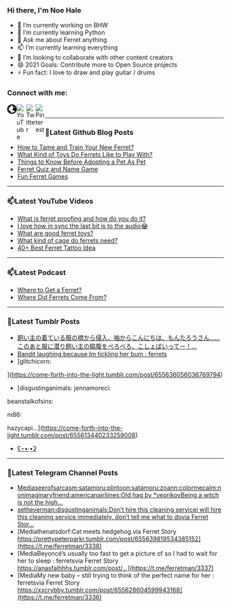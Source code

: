 ### Hi there, I'm Noe Hale

- 🔭 I’m currently working on BHW
- 🌱 I’m currently learning Python
- 💬 Ask me about Ferret anything
- 📫 I’m currently learning everything
- 🔭 I’m looking to collaborate with other content creators
- 😄 2021 Goals: Contribute more to Open Source projects
- ⚡ Fun fact: I love to draw and play guitar / drums

### Connect with me:

[<img align="left" alt="ferretvoice.com" width="22px" src="https://raw.githubusercontent.com/iconic/open-iconic/master/svg/globe.svg" />](https://ferretvoice.com)
[<img align="left" alt="YouTube" width="22px" src="https://cdn.jsdelivr.net/npm/simple-icons@v3/icons/youtube.svg" />](https://www.youtube.com/channel/UCk665XTfaMLVwFVWUmgnDiw)
[<img align="left" alt="Twitter" width="22px" src="https://cdn.jsdelivr.net/npm/simple-icons@v3/icons/twitter.svg" />](https://twitter.com/voiceferret)
[<img align="left" alt="Pinterest" width="22px" src="https://cdn.jsdelivr.net/npm/simple-icons@v3/icons/pinterest.svg" />](https://www.pinterest.com/voiceferret/)

<br />

---
### 🔭Latest Github Blog Posts
<!-- GITHUB:START -->
- [How to Tame and Train Your New Ferret?](http://noehale.github.io/how-to-tame-and-train-your-new-ferret/)
- [What Kind of Toys Do Ferrets Like to Play With?](http://noehale.github.io/what-kind-of-toys-do-ferrets-like-to-play-with/)
- [Things to Know Before Adopting a Pet As Pet](http://noehale.github.io/things-to-know-before-adopting-a-pet-as-pet/)
- [Ferret Quiz and Name Game](http://noehale.github.io/ferret-quiz/)
- [Fun Ferret Games](http://noehale.github.io/fun-ferret-games/)
<!-- GITHUB:END -->
---
### 📫Latest YouTube Videos

<!-- YOUTUBE:START -->
- [What is ferret proofing and how do you do it?](https://www.youtube.com/watch?v=81Syh_DJBQQ)
- [I love how in sync the last bit is to the audio😂](https://www.youtube.com/watch?v=WHBeGHwSlGY)
- [What are good ferret toys?](https://www.youtube.com/watch?v=tPxRilBzc0s)
- [What kind of cage do ferrets need?](https://www.youtube.com/watch?v=xzz6hC3sR5A)
- [40+ Best Ferret Tattoo Idea](https://www.youtube.com/watch?v=KIKqduR6Xcs)
<!-- YOUTUBE:END -->

---
### 📫Latest Podcast

<!-- PODCAST:START -->
- [Where to Get a Ferret?](https://anchor.fm/ferretvoice/episodes/Where-to-Get-a-Ferret-erurfu)
- [Where Did Ferrets Come From?](https://anchor.fm/ferretvoice/episodes/Where-Did-Ferrets-Come-From-eruq8g)
<!-- PODCAST:END -->
---
### 📝Latest Tumblr Posts

<!-- TUMBLR:START -->
- [飼い主の着ている服の襟から侵入、袖からこんにちは、もんたろうさん……このあと服に潜り飼い主の脇腹をぺろぺろ、こしょばいってー！...](https://come-forth-into-the-light.tumblr.com/post/655703985243701248)
- [Bandit laughing because Im tickling her bum : ferrets](https://come-forth-into-the-light.tumblr.com/post/655681355256070144)
- [glitchicorn:

](https://come-forth-into-the-light.tumblr.com/post/655636056036769794)
- [disgustinganimals:
jennamoreci:

beanstalkofsins:

m86:

hazycapi...](https://come-forth-into-the-light.tumblr.com/post/655613440233259008)
- [ʢ⋆•·̬•ʡ](https://come-forth-into-the-light.tumblr.com/post/655590764342132736)
<!-- TUMBLR:END -->
---
### 📝Latest Telegram Channel Posts

<!-- TELEGRAM:START -->
- [Mediaseerofsarcasm:satamoru:plintoon:satamoru:zoann:colormecalm:nonimaginaryfriend:americanairliines:Old hag by *veprikovBeing a witch is not the high...](https://t.me/ferretman/3340)
- [setheverman:disgustinganimals:Don’t hire this cleaning servicei will hire this cleaning service immediately, don’t tell me what to dovia Ferret Stor...](https://t.me/ferretman/3339)
- [Mediathenatsdorf:Cat meets hedgehog.via Ferret Story https://prettypeterparkr.tumblr.com/post/655639819534385152](https://t.me/ferretman/3338)
- [MediaBeyoncé’s usually too fast to get a picture of so I had to wait for her to sleep : ferretsvia Ferret Story https://anasfalhhhs.tumblr.com/post/...](https://t.me/ferretman/3337)
- [MediaMy new baby – still trying to think of the perfect name for her : ferretsvia Ferret Story https://xxcrybby.tumblr.com/post/655628604599943168](https://t.me/ferretman/3336)
<!-- TELEGRAM:END -->
